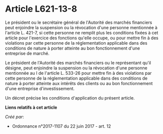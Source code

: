 # Article L621-13-8

Le président ou le secrétaire général de l'Autorité des marchés financiers peut enjoindre la suspension ou la révocation
d'une personne mentionnée à l'article L. 421-7, si cette personne ne remplit plus les conditions fixées à cet article pour
l'exercice des fonctions qu'elle occupe, ou pour mettre fin à des violations par cette personne de la réglementation
applicable dans des conditions de nature à porter atteinte au bon fonctionnement d'une entreprise de marché.

Le président de l'Autorité des marchés financiers ou le représentant qu'il désigne, peut enjoindre la suspension ou la
révocation d'une personne mentionnée au I de l'article L. 533-26 pour mettre fin à des violations par cette personne de la
réglementation applicable dans des conditions de nature à porter atteinte aux intérêts des clients ou au bon fonctionnement
d'une entreprise d'investissement.

Un décret précise les conditions d'application du présent article.

**Liens relatifs à cet article**

_Créé par_:

  - Ordonnance n°2017-1107 du 22 juin 2017 - art. 12
